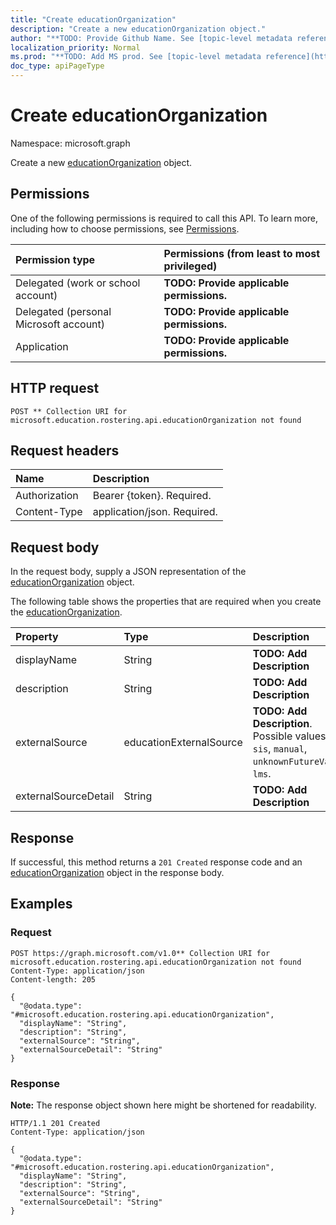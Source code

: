 ```yaml
---
title: "Create educationOrganization"
description: "Create a new educationOrganization object."
author: "**TODO: Provide Github Name. See [topic-level metadata reference](https://msgo.azurewebsites.net/add/document/guidelines/metadata.html#topic-level-metadata)**"
localization_priority: Normal
ms.prod: "**TODO: Add MS prod. See [topic-level metadata reference](https://msgo.azurewebsites.net/add/document/guidelines/metadata.html#topic-level-metadata)**"
doc_type: apiPageType
---
```


# Create educationOrganization
Namespace: microsoft.graph

Create a new [educationOrganization](../resources/educationorganization.md) object.

## Permissions
One of the following permissions is required to call this API. To learn more, including how to choose permissions, see [Permissions](/graph/permissions-reference).

|Permission type|Permissions (from least to most privileged)|
|:---|:---|
|Delegated (work or school account)|**TODO: Provide applicable permissions.**|
|Delegated (personal Microsoft account)|**TODO: Provide applicable permissions.**|
|Application|**TODO: Provide applicable permissions.**|

## HTTP request

<!-- {
  "blockType": "ignored"
}
-->
``` http
POST ** Collection URI for microsoft.education.rostering.api.educationOrganization not found
```

## Request headers
|Name|Description|
|:---|:---|
|Authorization|Bearer {token}. Required.|
|Content-Type|application/json. Required.|

## Request body
In the request body, supply a JSON representation of the [educationOrganization](../resources/educationorganization.md) object.

The following table shows the properties that are required when you create the [educationOrganization](../resources/educationorganization.md).

|Property|Type|Description|
|:---|:---|:---|
|displayName|String|**TODO: Add Description**|
|description|String|**TODO: Add Description**|
|externalSource|educationExternalSource|**TODO: Add Description**. Possible values are: `sis`, `manual`, `unknownFutureValue`, `lms`.|
|externalSourceDetail|String|**TODO: Add Description**|



## Response

If successful, this method returns a `201 Created` response code and an [educationOrganization](../resources/educationorganization.md) object in the response body.

## Examples

### Request
<!-- {
  "blockType": "request",
  "name": "create_educationorganization_from_"
}
-->
``` http
POST https://graph.microsoft.com/v1.0** Collection URI for microsoft.education.rostering.api.educationOrganization not found
Content-Type: application/json
Content-length: 205

{
  "@odata.type": "#microsoft.education.rostering.api.educationOrganization",
  "displayName": "String",
  "description": "String",
  "externalSource": "String",
  "externalSourceDetail": "String"
}
```


### Response
**Note:** The response object shown here might be shortened for readability.
<!-- {
  "blockType": "response",
  "truncated": true,
  "@odata.type": "microsoft.education.rostering.api.educationOrganization"
}
-->
``` http
HTTP/1.1 201 Created
Content-Type: application/json

{
  "@odata.type": "#microsoft.education.rostering.api.educationOrganization",
  "displayName": "String",
  "description": "String",
  "externalSource": "String",
  "externalSourceDetail": "String"
}
```

